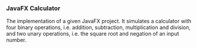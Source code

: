 ### JavaFX Calculator 

The implementation of a given JavaFX project. It simulates a calculator with four binary operations, i.e. addition, subtraction, multiplication and division, and two unary operations, i.e. the square root and negation of an input number.

